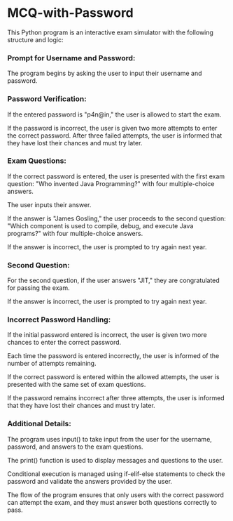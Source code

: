 # MCQ-with-Password

This Python program is an interactive exam simulator with the following structure and logic:

### Prompt for Username and Password:

The program begins by asking the user to input their username and password.

### Password Verification:

If the entered password is "p4n@in," the user is allowed to start the exam.

If the password is incorrect, the user is given two more attempts to enter the correct password. After three failed attempts, the user is informed that they have lost their chances and must try later.

### Exam Questions:

If the correct password is entered, the user is presented with the first exam question: "Who invented Java Programming?" with four multiple-choice answers.

The user inputs their answer.

If the answer is "James Gosling," the user proceeds to the second question: "Which component is used to compile, debug, and execute Java programs?" with four multiple-choice answers.

If the answer is incorrect, the user is prompted to try again next year.

### Second Question:

For the second question, if the user answers "JIT," they are congratulated for passing the exam.

If the answer is incorrect, the user is prompted to try again next year.

### Incorrect Password Handling:

If the initial password entered is incorrect, the user is given two more chances to enter the correct password.

Each time the password is entered incorrectly, the user is informed of the number of attempts remaining.

If the correct password is entered within the allowed attempts, the user is presented with the same set of exam questions.

If the password remains incorrect after three attempts, the user is informed that they have lost their chances and must try later.

### Additional Details:
The program uses input() to take input from the user for the username, password, and answers to the exam questions.

The print() function is used to display messages and questions to the user.

Conditional execution is managed using if-elif-else statements to check the password and validate the answers provided by the user.

The flow of the program ensures that only users with the correct password can attempt the exam, and they must answer both questions correctly to pass.
